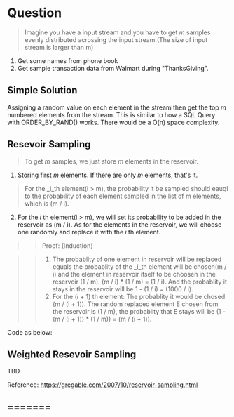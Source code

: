 # Question
> Imagine you have a input stream and you have to get _m_ samples evenly distributed acrossing the input stream.(The size of input stream is larger than m)

1. Get some names from phone book
2. Get sample transaction data from Walmart during "ThanksGiving".

## Simple Solution
Assigning a random value on each element in the stream then get the top _m_ numbered elements from the stream. This is similar to how a SQL Query with ORDER_BY_RAND() works. There would be a O(n) space complexity.

## Resevoir Sampling
> To get _m_ samples, we just store _m_ elements in the reservoir.

1. Storing first _m_ elements. If there are only _m_ elements, that's it.

> For the _i_th element(i > m), the probability it be sampled should eauql to the probability of each element sampled in the list of m elements, which is (m / i). 

2. For the _i_ th element(i > m), we will set its probability to be added in the reservoir as (m / i). As for the elements in the reservoir, we will choose one randomly and replace it with the _i_ th element.

>> Proof: (Induction)

 
>>1. The probablity of one element in reservoir will be replaced equals the probablity of the _i_th element will be chosen(m / i) and the element in reservoir itself to be choosen in the reservoir (1 / m). (m / i) * (1 / m) = (1 / i). And the probablity it stays in the reservoir will be 1 - (1 / i) = (1000 / i). 
>>2. For the (_i_ + 1) th element: The probablity it would be chosed: (m / (i + 1)). The random replaced element E chosen from the reservoir is (1 / m), the probablity that E stays will be (1 - (m / (i + 1)) * (1 / m)) = (m / (i + 1)).

Code as below:

## Weighted Resevoir Sampling

TBD

Reference: https://gregable.com/2007/10/reservoir-sampling.html

=======
-------

